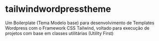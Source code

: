 # tailwindwordpresstheme
Um Boilerplate (Tema Modelo base) para desenvolvimento de Templates Wordpress com o Framework CSS Tailwind, voltado para execução de projetos com base em classes utilitárias (Utility First)

